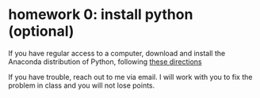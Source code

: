 # homework 0: install python (optional)

If you have regular access to a computer, download and install the Anaconda distribution of Python, following [these directions](https://curriculum.dhinstitutes.org/installations/python-and-anaconda/)

If you have trouble, reach out to me via email. I will work with you to fix the problem in class and you will not lose points. 